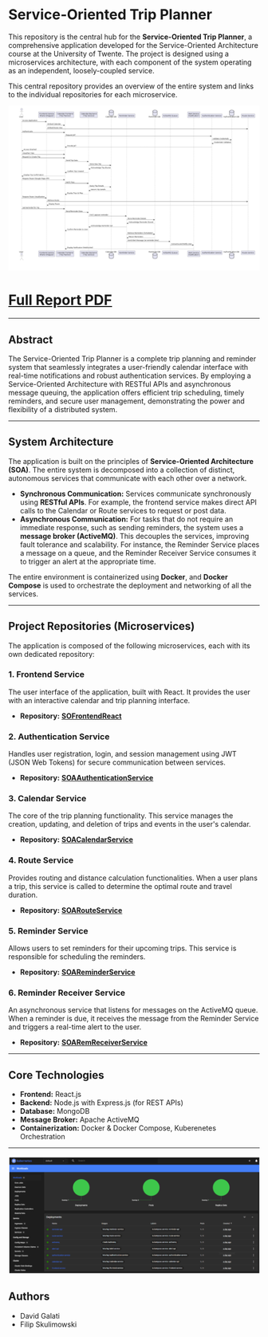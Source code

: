 # Service-Oriented Trip Planner

This repository is the central hub for the **Service-Oriented Trip Planner**, a comprehensive application developed for the Service-Oriented Architecture course at the University of Twente. The project is designed using a microservices architecture, with each component of the system operating as an independent, loosely-coupled service.

This central repository provides an overview of the entire system and links to the individual repositories for each microservice.

![SequenceDiagramOfTheSystem](./sequencediagramUML.png)


# [Full Report PDF](./SOAFINALREPORT.pdf)
---

## Abstract

The Service-Oriented Trip Planner is a complete trip planning and reminder system that seamlessly integrates a user-friendly calendar interface with real-time notifications and robust authentication services. By employing a Service-Oriented Architecture with RESTful APIs and asynchronous message queuing, the application offers efficient trip scheduling, timely reminders, and secure user management, demonstrating the power and flexibility of a distributed system.

---

## System Architecture

The application is built on the principles of **Service-Oriented Architecture (SOA)**. The entire system is decomposed into a collection of distinct, autonomous services that communicate with each other over a network.

-   **Synchronous Communication:** Services communicate synchronously using **RESTful APIs**. For example, the frontend service makes direct API calls to the Calendar or Route services to request or post data.
-   **Asynchronous Communication:** For tasks that do not require an immediate response, such as sending reminders, the system uses a **message broker (ActiveMQ)**. This decouples the services, improving fault tolerance and scalability. For instance, the Reminder Service places a message on a queue, and the Reminder Receiver Service consumes it to trigger an alert at the appropriate time.

The entire environment is containerized using **Docker**, and **Docker Compose** is used to orchestrate the deployment and networking of all the services.

---

## Project Repositories (Microservices)

The application is composed of the following microservices, each with its own dedicated repository:

### 1. Frontend Service
The user interface of the application, built with React. It provides the user with an interactive calendar and trip planning interface.
-   **Repository:** [**SOFrontendReact**](https://github.com/LeTartap/SOAFrontendReact)

### 2. Authentication Service
Handles user registration, login, and session management using JWT (JSON Web Tokens) for secure communication between services.
-   **Repository:** [**SOAAuthenticationService**](https://github.com/LeTartap/SOAAuthenticationService)

### 3. Calendar Service
The core of the trip planning functionality. This service manages the creation, updating, and deletion of trips and events in the user's calendar.
-   **Repository:** [**SOACalendarService**](https://github.com/LeTartap/SOACalendarService)

### 4. Route Service
Provides routing and distance calculation functionalities. When a user plans a trip, this service is called to determine the optimal route and travel duration.
-   **Repository:** [**SOARouteService**](https://github.com/LeTartap/SOARouteService)

### 5. Reminder Service
Allows users to set reminders for their upcoming trips. This service is responsible for scheduling the reminders.
-   **Repository:** [**SOAReminderService**](https://github.com/LeTartap/SOAReminderService)

### 6. Reminder Receiver Service
An asynchronous service that listens for messages on the ActiveMQ queue. When a reminder is due, it receives the message from the Reminder Service and triggers a real-time alert to the user.
-   **Repository:** [**SOARemReceiverService**](https://github.com/LeTartap/SOARemReceiverService)

---

## Core Technologies

-   **Frontend:** React.js
-   **Backend:** Node.js with Express.js (for REST APIs)
-   **Database:** MongoDB
-   **Message Broker:** Apache ActiveMQ
-   **Containerization:** Docker & Docker Compose, Kuberenetes Orchestration

---
![K8 Orchestration](./k8cluster.png)

## Authors

* David Galati
* Filip Skulimowski
